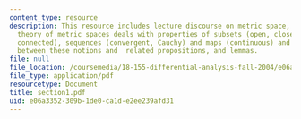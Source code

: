 ```yaml
---
content_type: resource
description: This resource includes lecture discourse on metric space, what the basic
  theory of metric spaces deals with properties of subsets (open, closed, compact,
  connected), sequences (convergent, Cauchy) and maps (continuous) and the relationship
  between these notions and  related propositions, and lemmas.
file: null
file_location: /coursemedia/18-155-differential-analysis-fall-2004/e06a3352309b1de0ca1de2ee239afd31_section1.pdf
file_type: application/pdf
resourcetype: Document
title: section1.pdf
uid: e06a3352-309b-1de0-ca1d-e2ee239afd31
---
```


